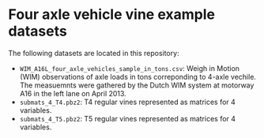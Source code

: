 # Four axle vehicle vine example datasets
The following datasets are located in this repository: 
* ``WIM_A16L_four_axle_vehicles_sample_in_tons.csv``: Weigh in Motion (WIM) observations of axle loads in tons correponding to 4-axle vechile. The measuemnts were gathered by the Dutch WIM system at motorway A16 in the left lane on April 2013.
* ``submats_4_T4.pbz2``: T4 regular vines represented as matrices for 4 variables.
* ``submats_4_T5.pbz2``: T5 regular vines represented as matrices for 4 variables.
